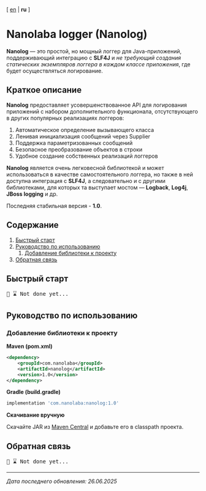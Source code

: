 <!-- This file was automatically generated by Nanolaba Readme Generator (NRG) 0.1-SNAPSHOT -->
<!-- Visit https://github.com/nanolaba/readme-generator for details -->


[ [en](README.md) | **ru** ]

# Nanolaba logger (Nanolog)

**Nanolog** — это простой, но мощный логгер для Java-приложений, поддерживающий интеграцию с
**SLF4J** и *не требующий создания статических экземпляров логгера
в каждом классе приложения*, где будет осуществляться логирование.


## Краткое описание

**Nanolog** предоставляет усовершенствованное API для логирования приложений с набором
дополнительного функционала, отсутствующего в других популярных реализациях логгеров:

1. Автоматическое определение вызывающего класса
2. Ленивая инициализация сообщений через Supplier
3. Поддержка параметризованных сообщений
4. Безопасное преобразование объектов в строки
5. Удобное создание собственных реализаций логгеров

**Nanolog** является очень легковесной библиотекой и может использоваться в качестве
самостоятельного логгера, но также в ней доступна интеграция с **SLF4J**, а следовательно и с другими
библиотеками, для которых та выступает мостом — **Logback**, **Log4j**, **JBoss logging** и др.

Последняя стабильная версия - **1.0**.

## Содержание
1. [Быстрый старт](#быстрый-старт)
2. [Руководство по использованию](#руководство-по-использованию)
	1. [Добавление библиотеки к проекту](#добавление-библиотеки-к-проекту)
3. [Обратная связь](#обратная-связь)

## Быстрый старт

<pre>📌 ⌛ Not done yet...</pre>

## Руководство по использованию

### Добавление библиотеки к проекту

**Maven (pom.xml)**

```xml
<dependency>
    <groupId>com.nanolaba</groupId>
    <artifactId>nanolog</artifactId>
    <version>1.0</version>
</dependency>  
```

**Gradle (build.gradle)**

```groovy
implementation 'com.nanolaba:nanolog:1.0'
```

**Скачивание вручную**

Скачайте JAR из [Maven Central](https://mvnrepository.com/artifact/com.nanolaba/nanolog/1.0)
и добавьте его в classpath проекта.

## Обратная связь

<pre>📌 ⌛ Not done yet...</pre>

---
*Дата последнего обновления: 26.06.2025*
